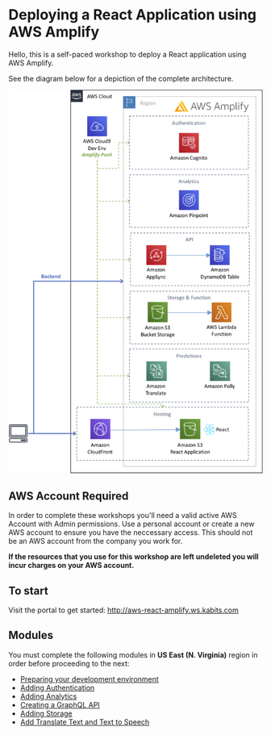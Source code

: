 # Deploying a React Application using AWS Amplify

Hello, this is a self-paced workshop to deploy a React application using AWS Amplify.

See the diagram below for a depiction of the complete architecture.

![Deploying a React Application using AWS Amplify](docs/images/diagram-architecture.png)

## AWS Account Required

In order to complete these workshops you'll need a valid active AWS Account with Admin permissions. Use a personal account or create a new AWS account to ensure you have the neccessary access. This should not be an AWS account from the company you work for.

**If the resources that you use for this workshop are left undeleted you will incur charges on your AWS account.**

## To start

Visit the portal to get started: http://aws-react-amplify.ws.kabits.com

## Modules

You must complete the following modules in **US East (N. Virginia)** region in order before proceeding to the next:

- [Preparing your development environment](docs/preparing-your-development-environment.md "Preparing your development environment")
- [Adding Authentication](docs/adding-authentication.md "Adding Authentication")
- [Adding Analytics](docs/adding-analytics.md "Adding Analytics")
- [Creating a GraphQL API](docs/adding-api.md "Creating a GraphQL API")
- [Adding Storage](docs/adding-storage.md "Adding Storage")
- [Add Translate Text and Text to Speech](docs/adding-predictions.md "Add Translate Text and Text to Speech")